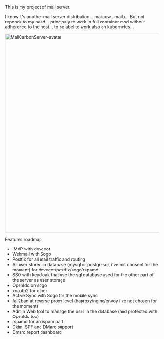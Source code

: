 This is my project of mail server.

I know it's another mail server distribution... mailcow...mailu...
But not reponds to my need... principaly to work in full container mod without adherence to the host... to be abel to work also on kubernetes...

<img width="606" height="650" alt="MailCarbonServer-avatar" src="https://github.com/user-attachments/assets/d34ff70b-6c61-4a49-91d7-de719e66e8de" />

Features roadmap

- IMAP with dovecot
- Webmail with Sogo
- Postfix for all mail traffic and routing
- All user stored in database (mysql or postgresql, i've not chosent for the moment) for dovecot/postfix/sogo/rspamd
- SSO with keycloak that use the sql database used for the other part of the server as user storage
- OpenIdc on sogo
- xoauth2 for other
- Active Sync with Sogo for the mobile sync
- fail2ban at reverse proxy level (haproxy/nginx/envoy i've not chosen for the moment)
- Admin Web tool to manage the user in the database (and protected with OpenIdc too)
- rspamd for antispam part
- Dkim, SPF and DMarc support
- Dmarc report dashboard
